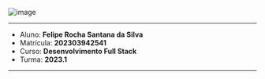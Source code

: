 ![image](https://github.com/cleytonmuto/CadastroPOO/assets/12730298/6d8342c0-32a9-4eb1-b3f0-21b2cedeef45)

---

- Aluno: **Felipe Rocha Santana da Silva**
- Matrícula: **202303942541**
- Curso: **Desenvolvimento Full Stack**
- Turma: **2023.1**

---

